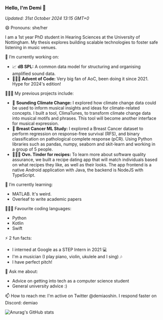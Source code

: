 ### Hello, I'm Demi 👋

_Updated: 31st October 2024 13:15 GMT+0_

😄 Pronouns: she/her

I am a 1st year PhD student in Hearing Sciences at the University of Nottingham. My thesis explores building scalable technologies to foster safe listening in music venues.

🔭 I’m currently working on:
- 📈 **dB SPL:** A common data model for structuring and organising amplified sound data.
- 👩🏾‍💻 **Advent of Code:** Very big fan of AoC, been doing it since 2021. Hype for 2024's edition!

👩🏾‍💻 My previous projects include:
- 🌳 **Sounding Climate Change:** I explored how climate change data could be used to inform musical insights and ideas for climate-related concepts. I built a tool, ClimaTunes, to transform climate change data into musical motifs and phrases. This tool will become another interface for musical expression.
- 🏥 **Breast Cancer ML Study:** I explored a Breast Cancer dataset to perform regression on response-free survival (RFS), and binary classification on pathological complete response (pCR). Using Python libraries such as pandas, numpy, seaborn and skit-learn and working in a group of 5 people.
- 👩🏾‍💻 **Ovn. Tinder for recipes:** To learn more about software quality assurance, we built a recipe dating app that will match individuals based on what recipes they like, as well as their looks. The app frontend is a native Android application with Java, the backend is NodeJS with TypeScript.

🌱 I’m currently learning:
- MATLAB. It's weird.
- Overleaf to write academic papers

👩🏾‍💻 Favourite coding languages:
- Python
- Kotlin
- Swift
  
⚡ 2 fun facts: 
- I interned at Google as a STEP Intern in 2021 💻
- I'm a musician (I play piano, violin, ukulele and I sing) 🎶
- I have perfect pitch!
  
💬 Ask me about:
- Advice on getting into tech as a computer science student
- General university advice :)

📫 How to reach me:
I'm active on Twitter @demiaoshin. I respond faster on Discord: demiao

![Anurag's GitHub stats](https://github-readme-stats.vercel.app/api?username=demithetechie&show_icons=true&theme=cobalt)

<!--
**demiaoshin/demiaoshin** is a ✨ _special_ ✨ repository because its `README.md` (this file) appears on your GitHub profile.

Here are some ideas to get you started:

- 📈 **Linear Programming:** Learning how to apply linear programming principles to solve LP problems in different contexts and situations. Prepping for a coursework that will involve solving a large-scale LP problem.
- 🔬 **Research in CS:** Building myself up to become a well-rounded researcher in the field of computer science.

- 🔭 I’m currently working on ...
- 🌱 I’m currently learning ...
- 👯 I’m looking to collaborate on ...
- 🤔 I’m looking for help with ...
- 💬 Ask me about ...
- 📫 How to reach me: ...
- 😄 Pronouns: ...
- ⚡ Fun fact: ...
-->
